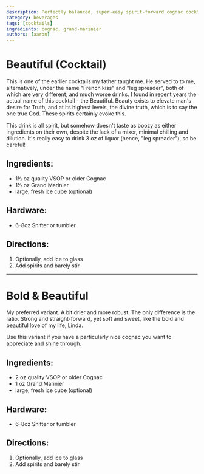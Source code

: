```yaml
---
description: Perfectly balanced, super-easy spirit-forward cognac cocktail.
category: beverages
tags: [cocktails]
ingredients: cognac, grand-marinier
authors: [aaron]
---
```


# Beautiful (Cocktail) 

This is one of the earlier cocktails my father taught me. He served to to me, alternatively, under the name "French kiss" and "leg spreader", both of which are very different, and much worse drinks. I found in recent years the actual name of this cocktail - the Beautiful. Beauty exists to elevate man's desire for Truth, and at its highest levels, the divine truth, which is to say the one true God. These spirits certainly evoke this.

This drink is all spirit, but somehow doesn't taste as boozy as either ingredients on their own, despite the lack of a mixer, minimal chilling and dilution. It's really easy to drink 3 oz of liquor (hence, "leg spreader"), so be careful!

## Ingredients:

- 1½ oz quality VSOP or older Cognac 
- 1½ oz Grand Marinier 
- large, fresh ice cube (optional)

## Hardware:

- 6-8oz Snifter or tumbler

## Directions:

1. Optionally, add ice to glass
2. Add spirits and barely stir 

---

# Bold & Beautiful 

My preferred variant. A bit drier and more robust. The only difference is the ratio. Strong and straight-forward, yet soft and sweet, like the bold and beautiful love of my life, Linda. 

Use this variant if you have a particularly nice cognac you want to appreciate and shine through.

## Ingredients:

- 2 oz quality VSOP or older Cognac 
- 1 oz Grand Marinier 
- large, fresh ice cube (optional)

## Hardware:

- 6-8oz Snifter or tumbler

## Directions:

1. Optionally, add ice to glass
2. Add spirits and barely stir 
